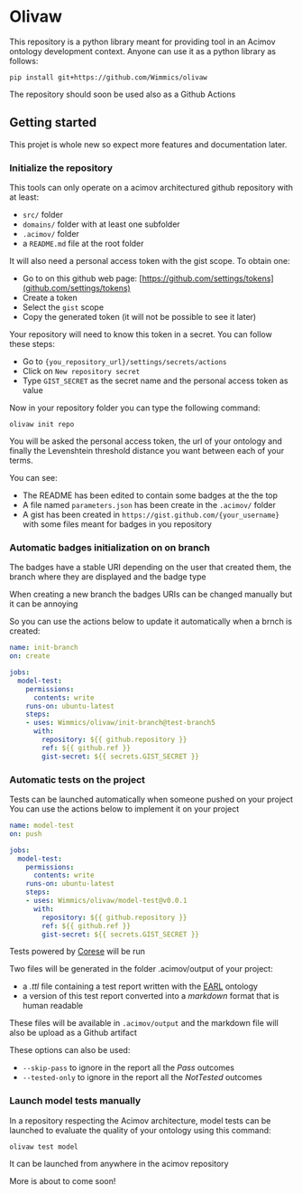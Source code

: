 # Olivaw

This repository is a python library meant for providing tool in an Acimov ontology development context.
Anyone can use it as a python library as follows:

```shell
pip install git+https://github.com/Wimmics/olivaw
```

The repository should soon be used also as a Github Actions

## Getting started

This projet is whole new so expect more features and documentation later.

### Initialize the repository

This tools can only operate on a acimov architectured github repository with at least:

* `src/` folder
* `domains/` folder with at least one subfolder
* `.acimov/` folder
* a `README.md` file at the root folder

It will also need a personal access token with the gist scope. To obtain one:

* Go to on this github web page: [https://github.com/settings/tokens](github.com/settings/tokens)
* Create a token
* Select the `gist` scope
* Copy the generated token (it will not be possible to see it later)

Your repository will need to know this token in a secret. You can follow these steps:

* Go to `{you_repository_url}/settings/secrets/actions`
* Click on `New repository secret`
* Type `GIST_SECRET` as the secret name and the personal access token as value

Now in your repository folder you can type the following command:

```shell
olivaw init repo
```

You will be asked the personal access token, the url of your ontology and finally the Levenshtein threshold distance you want between each of your terms.

You can see:

* The README has been edited to contain some badges at the the top
* A file named `parameters.json` has been create in the `.acimov/` folder
* A gist has been created in `https://gist.github.com/{your_username}` with some files meant for badges in you repository

### Automatic badges initialization on on branch

The badges have a stable URI depending on the user that created them, the branch where they are displayed and the badge type

When creating a new branch the badges URIs can be changed manually but it can be annoying

So you can use the actions below to update it automatically when a brnch is created:

```yaml
name: init-branch
on: create

jobs:
  model-test:
    permissions:
      contents: write
    runs-on: ubuntu-latest
    steps:
    - uses: Wimmics/olivaw/init-branch@test-branch5
      with:
        repository: ${{ github.repository }}
        ref: ${{ github.ref }}
        gist-secret: ${{ secrets.GIST_SECRET }}
```

### Automatic tests on the project

Tests can be launched automatically when someone pushed on your project
You can use the actions below to implement it on your project

```yaml
name: model-test
on: push

jobs:
  model-test:
    permissions:
      contents: write
    runs-on: ubuntu-latest
    steps:
    - uses: Wimmics/olivaw/model-test@v0.0.1
      with:
        repository: ${{ github.repository }}
        ref: ${{ github.ref }}
        gist-secret: ${{ secrets.GIST_SECRET }}
```

Tests powered by [Corese](https://project.inria.fr/corese/) will be run

Two files will be generated in the folder .acimov/output of your project:
* a *.ttl* file containing a test report written with the [EARL](https://www.w3.org/WAI/ER/EARL10/WD-EARL10-Guide-20120125) ontology
* a version of this test report converted into a *markdown* format that is human readable

These files will be available in `.acimov/output` and the markdown file will also be upload as a Github artifact

These options can also be used:

* `--skip-pass` to ignore in the report all the *Pass* outcomes
* `--tested-only` to ignore in the report all the *NotTested* outcomes

### Launch model tests manually

In a repository respecting the Acimov architecture, model tests can be launched to evaluate the quality of your ontology using this command:

```shell
olivaw test model
```

It can be launched from anywhere in the acimov repository

More is about to come soon!